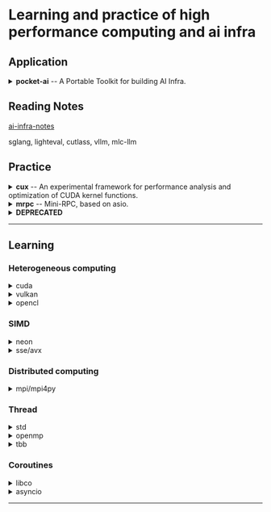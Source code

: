 # Learning and practice of high performance computing and ai infra

## Application
<details>
  <summary><strong>pocket-ai</strong>  -- A Portable Toolkit for building AI Infra. </summary>
  
  [https://github.com/cjmcv/pocket-ai](https://github.com/cjmcv/pocket-ai)

* [engine/cl](https://github.com/cjmcv/pocket-ai/tree/master/engine/cl): A small computing framework based on opencl. This framework is designed to help you quickly call Opencl API to do the calculations you need.

* [engine/vk](https://github.com/cjmcv/pocket-ai/tree/master/engine/vk): A small computing framework based on vulkan. This framework is designed to help you quickly call vulkan's computing API to do the calculations you need.

* [engine/graph](https://github.com/cjmcv/pocket-ai/tree/master/engine/graph): A small multitasking scheduler that can quickly build efficient pipelines for your multiple tasks.

* [engine/infer](https://github.com/cjmcv/pocket-ai/tree/master/engine/infer): A tiny inference engine for microprocessors, with a library size of only 10K+.

* [eval/llm](https://github.com/cjmcv/pocket-ai/tree/master/eval/llm): A small tool is used to quickly verify whether the end-to-end calculation results are correct when accelerating and optimizing the large language model (LLM) inference engine.

* Other small tools.

</details>

## Reading Notes

[ai-infra-notes](https://github.com/cjmcv/ai-infra-notes)

sglang, lighteval, cutlass, vllm, mlc-llm

## Practice

<details>
  <summary><strong>cux</strong> -- An experimental framework for performance analysis and optimization of CUDA kernel functions. </summary>
  
  [https://github.com/cjmcv/hpc/tree/master/0-frameworks/cux](https://github.com/cjmcv/hpc/tree/master/0-frameworks/cux)
  
  tag: cuda / simd / openmp.
</details>

<details>
  <summary><strong>mrpc</strong> -- Mini-RPC, based on asio.</summary>
  
  [https://github.com/cjmcv/hpc/tree/master/0-frameworks/mrpc](https://github.com/cjmcv/hpc/tree/master/0-frameworks/mrpc)
  
  tag: distributed computing.
</details>

<details>
  <summary><strong>DEPRECATED</strong></summary>
  
  [hcs](https://github.com/cjmcv/hpc/tree/20211017/0-frameworks/hcs) A heterogeneous computing system for multi-task scheduling optimization.

  [vky](https://github.com/cjmcv/hpc/tree/20211017/0-frameworks/vky) A Vulkan-based computing framework

  "hcs" and "vky" have been moved to [pocket-ai](https://github.com/cjmcv/pocket-ai/tree/master/engine) and renamed as graph and vk respectively.
</details>

---

## Learning

### Heterogeneous computing

<details>
  <summary>cuda</summary>

* [base_graph](https://github.com/cjmcv/hpc/blob/master/cuda/base_graph.cu) : Record the basic usage of cuda graph.
* [base_unified_memory](https://github.com/cjmcv/hpc/blob/master/cuda/base_unified_memory.cu) : A simple task consumer using threads and streams with all data in Unified Memory.
* [base_zero_copy](https://github.com/cjmcv/hpc/blob/master/cuda/base_zero_copy.cu) : Record the basic usage of Zero Copy.
* [gemm_fp16_wmma](https://github.com/cjmcv/hpc/tree/master/cuda/gemm_fp16_wmma.cu) : Gemm fp16 - wmma
* [gemm_fp32](https://github.com/cjmcv/hpc/tree/master/cuda/gemm_fp32.cu) : Gemm fp32 - cuda core
</details>

<details>
  <summary>vulkan</summary>
  
* [gemm_fp32](https://github.com/cjmcv/hpc/tree/master/vulkan/main_gemm.cpp) : Gemm fp32.

</details>

<details>
  <summary>opencl</summary>
  
* [basic_demo](https://github.com/cjmcv/hpc/blob/master/opencl/basic_demo.cpp) : Introduce the basic calling method and process of OpenCL API (without using pocket-ai).
* [gemm_f32](https://github.com/cjmcv/hpc/blob/master/opencl/gemm_fp32.cl) : Gemm fp32 for Discrete graphics card.
* [gemm_mobile_f32](https://github.com/cjmcv/hpc/blob/master/opencl/gemm_mobile_fp32.cl) : Gemm fp32 for integrated graphics card.
</details>


### SIMD

<details>
  <summary>neon</summary>

* [gemm_fp32](https://github.com/cjmcv/hpc/blob/master/simd/arm/gemm_fp32.cpp) : Gemm fp32.
* [gemm_int8](https://github.com/cjmcv/hpc/blob/master/simd/arm/gemm_int8.cpp) : Gemm int8.
* [matrix_transpose](https://github.com/cjmcv/hpc/blob/master/simd/arm/matrix_transpose.cpp) : Matrix Transpose.
</details>

<details>
  <summary>sse/avx</summary>
 
* [linear](https://github.com/cjmcv/hpc/blob/master/simd/x86/linear.cpp) : Linear operator (fp32/bf16/int8)
* [matrix_transpose](https://github.com/cjmcv/hpc/blob/master/simd/x86/matrix_transpose.cpp) : Matrix Transpose (int32/fp32)
* [vector_scan](https://github.com/cjmcv/hpc/blob/master/simd/x86/vector_scan.cpp) : Scan. Prefix Sum.
</details>

### Distributed computing

<details>
  <summary>mpi/mpi4py</summary>
  
* [alg_matrix_multiply](https://github.com/cjmcv/hpc/blob/master/mpi/alg_matrix_multiply.cpp) : gemm: C = A * B.
* [base_broadcast_scatter_gather](https://github.com/cjmcv/hpc/blob/master/mpi/base_broadcast_scatter_gather.cpp) : Record the basic usage of Bcast, Scatter, Gather and Allgather.
* [base_group](https://github.com/cjmcv/hpc/blob/master/mpi/base_group.cpp) : Group communication.
* [base_hello_world](https://github.com/cjmcv/hpc/blob/master/mpi/base_hello_world.cpp) : Environment Management Routines.
* [base_reduce_alltoall_scan](https://github.com/cjmcv/hpc/blob/master/mpi/base_reduce_alltoall_scan.cpp) : Record the basic usage of Reduce, Allreduce, Alltoall, Scan and Exscan.
* [base_send_recv](https://github.com/cjmcv/hpc/blob/master/mpi/base_send_recv.cpp) : Record the basic usage of MPI_Send/MPI_Recv and MPI_ISend/MPI_IRecv.
* [base_type_contiguous](https://github.com/cjmcv/hpc/blob/master/mpi/base_type_contiguous.cpp) : Send and receive custom types of data by using MPI_Type_contiguous.
* [base_type_struct](https://github.com/cjmcv/hpc/blob/master/mpi/base_type_struct.cpp) : Send and receive custom types of data by using MPI_Type_struct.
* [util_bandwidth_test](https://github.com/cjmcv/hpc/blob/master/mpi/util_bandwidth_test.cpp) : Test bandwidth by point-to-point communications.
* [py_base_broadcast_scatter_gather](https://github.com/cjmcv/hpc/blob/master/mpi/mpi4py/base_broadcast_scatter_gather.py) : Record the basic usage of Bcast, Scatter, Gather and Allgather.
* [py_base_reduce_scan](https://github.com/cjmcv/hpc/blob/master/mpi/mpi4py/base_reduce_scan.py) : Record the basic usage of Reduce and Scan.
* [py_base_send_recv](https://github.com/cjmcv/hpc/blob/master/mpi/mpi4py/base_send_recv.py) : Record the basic usage of Send and Recv.
</details>

### Thread

<details>
  <summary>std</summary>
  
* [alg_quick_sort](https://github.com/cjmcv/hpc/blob/master/std/alg_quick_sort.cpp): Quick sort using std::thread.
* [alg_vector_dot_product](https://github.com/cjmcv/hpc/tree/master/std/alg_vector_dot_product.cpp): Vector dot product: h_result = SUM(A * B). Record the basic usage of std::tread and std::sync.
* [base_async](https://github.com/cjmcv/hpc/tree/master/std/base_async.cpp): Record the basic usage of std::async.
* [util_blocking_queue](https://github.com/cjmcv/hpc/tree/master/std/util_blocking_queue.cpp): Blocking queue. Mainly implemented by thread, queue and condition_variable.
* [util_internal_thread](https://github.com/cjmcv/hpc/tree/master/std/util_internal_thread.cpp): Internal Thread. Mainly implemented by std::thread.
* [util_thread_pool](https://github.com/cjmcv/hpc/tree/master/std/util_thread_pool.cpp): Thread Pool. Mainly implemented by thread, queue, future and condition_variable.
</details>

<details>
  <summary>openmp</summary>
  
* [alg_matrix_multiply](https://github.com/cjmcv/hpc/blob/master/openmp/alg_matrix_multiply.cpp) : gemm: C = A * B.
* [alg_pi_calculate](https://github.com/cjmcv/hpc/blob/master/openmp/alg_pi_calculate.cpp) : Calculate PI using parallel, for and reduction.
* [base_flush](https://github.com/cjmcv/hpc/blob/master/openmp/base_flush.cpp) : Records the basic usage of flush.
* [base_mutex](https://github.com/cjmcv/hpc/blob/master/openmp/base_mutex.cpp) : Mutex operation in openmp, including critical, atomic, lock.
* [base_parallel_for](https://github.com/cjmcv/hpc/blob/master/openmp/base_parallel_for.cpp) : Parallel and For.
* [base_schedule](https://github.com/cjmcv/hpc/blob/master/openmp/base_schedule.cpp) : Records the basic usage of schedule.
* [base_sections_single](https://github.com/cjmcv/hpc/blob/master/openmp/base_sections_single.cpp) : Records the basic usage of Sections and Single.
* [base_synchronous](https://github.com/cjmcv/hpc/blob/master/openmp/base_synchronous.cpp) : Synchronous operation in openmp, including barrier, ordered and master.
</details>

<details>
  <summary>tbb</summary>
  
* [base_allocator](https://github.com/cjmcv/hpc/blob/master/tbb/base_allocator.cpp) : The basic use of allocator.
* [base_atomic](https://github.com/cjmcv/hpc/blob/master/tbb/base_atomic.cpp) : The basic use of atomic.
* [base_concurrent_hash_map](https://github.com/cjmcv/hpc/blob/master/tbb/base_concurrent_hash_map.cpp) : The basic use of concurrent_hash_map.
* [base_concurrent_queue](https://github.com/cjmcv/hpc/blob/master/tbb/base_concurrent_queue.cpp) : The basic use of concurrent queue.
* [base_mutex](https://github.com/cjmcv/hpc/blob/master/tbb/base_mutex.cpp) : The basic use of mutex in tbb.
* [base_parallel_for](https://github.com/cjmcv/hpc/blob/master/tbb/base_parallel_for.cpp) : The basic use of parallel_for.
* [base_parallel_reduce](https://github.com/cjmcv/hpc/blob/master/tbb/base_parallel_reduce.cpp) : The basic use of parallel_reduce.
* [base_parallel_scan](https://github.com/cjmcv/hpc/blob/master/tbb/base_parallel_scan.cpp) : The basic use of parallel_scan.
* [base_parallel_sort](https://github.com/cjmcv/hpc/blob/master/tbb/base_parallel_sort.cpp) : The basic use of base_parallel_sort.
* [base_task_scheduler](https://github.com/cjmcv/hpc/blob/master/tbb/base_task_scheduler.cpp) : The basic use of base_task_scheduler.
* [count_strings](https://github.com/cjmcv/hpc/blob/master/tbb/count_strings.cpp) : Count strings. Use the concurrent_hash_map.
</details>

### Coroutines

<details>
  <summary>libco</summary>
  
</details>

<details>
  <summary>asyncio</summary>
  
* [base_future](https://github.com/cjmcv/hpc/blob/master/coroutine/asyncio/base_future.py): Record the basic usage of future.
* [base_gather](https://github.com/cjmcv/hpc/blob/master/coroutine/asyncio/base_gather.py): Use gather to execute tasks in parallel.
* [base_hello_world](https://github.com/cjmcv/hpc/blob/master/coroutine/asyncio/base_hello_world.py): Hello world. Record the basic usage of async, await and loop.
* [base_loop_chain](https://github.com/cjmcv/hpc/blob/master/coroutine/asyncio/base_loop_chain.py): Executes nested coroutines.
</details>

---